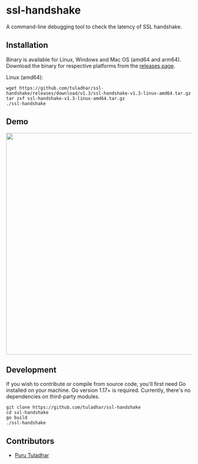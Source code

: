 # ssl-handshake
A command-line debugging tool to check the latency of SSL handshake.

## Installation
Binary is available for Linux, Windows and Mac OS (amd64 and arm64). Download the binary for respective platforms from the [releases page](https://github.com/tuladhar/ssl-handshake/releases).

Linux (amd64):
```
wget https://github.com/tuladhar/ssl-handshake/releases/download/v1.3/ssl-handshake-v1.3-linux-amd64.tar.gz
tar zxf ssl-handshake-v1.3-linux-amd64.tar.gz
./ssl-handshake
```

## Demo
<p align="center">
  <img width="600" src="https://github.com/tuladhar/ssl-handshake/blob/main/ssl-handshake.svg">
</p>

## Development

If you wish to contribute or compile from source code, you'll first need Go installed on your machine. Go version 1.17+ is required. Currently, there's no dependencies on third-party modules. 

```
git clone https://github.com/tuladhar/ssl-handshake
cd ssl-handshake 
go build
./ssl-handshake
```

## Contributors
- [Puru Tuladhar](https://tuladhar.github.io)
